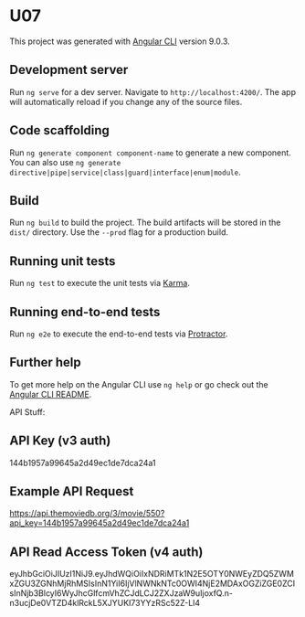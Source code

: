 # U07

This project was generated with [Angular CLI](https://github.com/angular/angular-cli) version 9.0.3.

## Development server

Run `ng serve` for a dev server. Navigate to `http://localhost:4200/`. The app will automatically reload if you change any of the source files.

## Code scaffolding

Run `ng generate component component-name` to generate a new component. You can also use `ng generate directive|pipe|service|class|guard|interface|enum|module`.

## Build

Run `ng build` to build the project. The build artifacts will be stored in the `dist/` directory. Use the `--prod` flag for a production build.

## Running unit tests

Run `ng test` to execute the unit tests via [Karma](https://karma-runner.github.io).

## Running end-to-end tests

Run `ng e2e` to execute the end-to-end tests via [Protractor](http://www.protractortest.org/).

## Further help

To get more help on the Angular CLI use `ng help` or go check out the [Angular CLI README](https://github.com/angular/angular-cli/blob/master/README.md).

API Stuff:

## API Key (v3 auth)
144b1957a99645a2d49ec1de7dca24a1

## Example API Request
https://api.themoviedb.org/3/movie/550?api_key=144b1957a99645a2d49ec1de7dca24a1

## API Read Access Token (v4 auth)
eyJhbGciOiJIUzI1NiJ9.eyJhdWQiOiIxNDRiMTk1N2E5OTY0NWEyZDQ5ZWMxZGU3ZGNhMjRhMSIsInN1YiI6IjVlNWNkNTc0OWI4NjE2MDAxOGZiZGE0ZCIsInNjb3BlcyI6WyJhcGlfcmVhZCJdLCJ2ZXJzaW9uIjoxfQ.n-n3ucjDe0VTZD4klRckL5XJYUKI73YYzRSc52Z-Ll4
